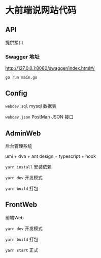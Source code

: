 # 大前端说网站代码

## API

提供接口

### Swagger 地址

http://127.0.0.1:8080/swagger/index.html#/

`go run main.go`
## Config

`webdev.sql` mysql 数据表

`webdev.json` PostMan JSON 接口

## AdminWeb 

后台管理系统

umi + dva + ant design + typescript + hook

`yarn install` 安装依赖

`yarn dev` 开发模式
 
`yarn build` 打包

## FrontWeb

前端Web

`yarn dev` 开发模式
 
`yarn build` 打包

`yarn start` 正式
